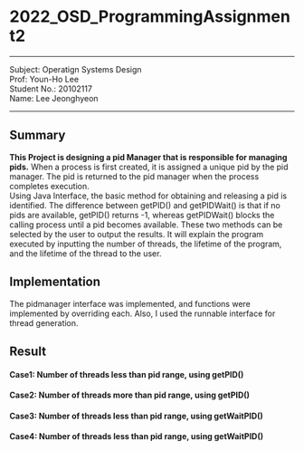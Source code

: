 # 2022_OSD_ProgrammingAssignment2
***
Subject: Operatign Systems Design  
Prof: Youn-Ho Lee    
Student No.: 20102117  
Name: Lee Jeonghyeon    
***

## Summary
<b>This Project is designing a pid Manager that is responsible for managing pids.</b> When a process is first created, it is assigned a unique pid by the pid manager. The pid is returned to the pid manager when the process completes execution.<br>
Using Java Interface, the basic method for obtaining and releasing a pid is identified. The difference between getPID() and getPIDWait() is that if no pids are available, getPID() returns -1, whereas getPIDWait() blocks the calling process until a pid becomes available. These two methods can be selected by the user to output the results. It will explain the program executed by inputting the number of threads, the lifetime of the program, and the lifetime of the thread to the user.

## Implementation
The pidmanager interface was implemented, and functions were implemented by overriding each. Also, I used the runnable interface for thread generation.

## Result
#### Case1: Number of threads less than pid range, using getPID()
#### Case2: Number of threads more than pid range, using getPID()
#### Case3: Number of threads less than pid range, using getWaitPID()
#### Case4: Number of threads less than pid range, using getWaitPID()

